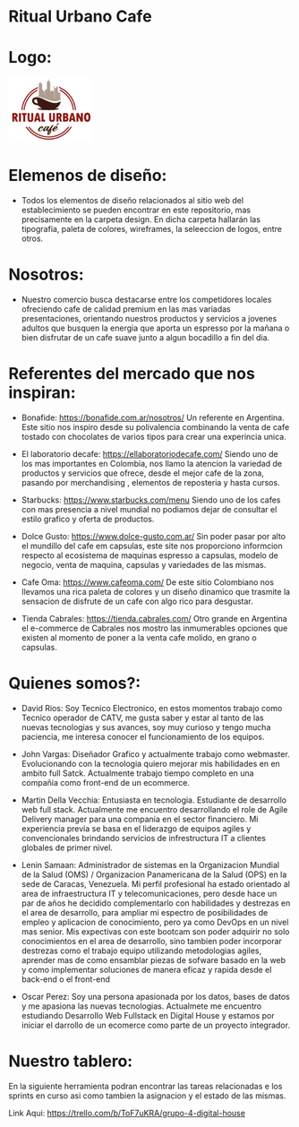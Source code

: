 # Ritual Urbano Cafe

# Logo: 
<img src="/design/logotipo/logo-ritual-urbano.png" alt="logo" width="150">

# Elemenos de diseño:
- Todos los elementos de diseño relacionados al sitio web del establecimiento se pueden encontrar en este repositorio, mas precisamente en la carpeta design. En dicha carpeta hallarán las tipografia, paleta de colores, wireframes, la seleeccion de logos, entre otros.

# Nosotros:
* Nuestro comercio busca destacarse entre los competidores locales ofreciendo cafe de calidad premium en las mas variadas presentaciones, orientando nuestros productos y servicios a jovenes adultos que busquen la energia que aporta un espresso por la mañana o bien disfrutar de un cafe suave junto a algun bocadillo a fin del dia.

# Referentes del mercado que nos inspiran:

-  Bonafide: https://bonafide.com.ar/nosotros/
    Un referente en Argentina. Este sitio nos inspiro desde su polivalencia combinando la venta de cafe tostado con chocolates de varios tipos para crear una experincia unica.

- El laboratorio decafe:  https://ellaboratoriodecafe.com/
    Siendo uno de los mas importantes en Colombia, nos llamo la atencion la variedad de productos y servicios que ofrece, desde el mejor cafe de la zona, pasando por merchandising , elementos de reposteria y hasta cursos. 

- Starbucks: https://www.starbucks.com/menu
    Siendo uno de los cafes con mas presencia a nivel mundial no podiamos dejar de consultar el estilo grafico y oferta de productos.

- Dolce Gusto: https://www.dolce-gusto.com.ar/
    Sin poder pasar por alto el mundillo del cafe em capsulas, este site nos proporciono informcion respecto al ecosistema de maquinas espresso a capsulas, modelo de negocio, venta de maquina, capsulas y variedades de las mismas.

- Cafe Oma: https://www.cafeoma.com/
    De este sitio Colombiano nos llevamos una rica paleta de colores y un diseño dinamico que trasmite la sensacion de disfrute de un cafe con algo rico para desgustar.

- Tienda Cabrales: https://tienda.cabrales.com/
    Otro grande en Argentina el e-commerce de Cabrales nos mostro las inmumerables opciones que existen al momento de poner a la venta cafe molido, en grano o capsulas. 

# Quienes somos?:

- David Rios: Soy Tecnico Electronico, en estos momentos trabajo como Tecnico operador de CATV, me gusta saber y estar al tanto de las nuevas tecnologias y sus avances, soy muy curioso y tengo mucha paciencia, me interesa conocer el funcionamiento de los equipos.

- John Vargas: Diseñador Grafico y actualmente trabajo como webmaster. Evolucionando con la tecnologia quiero mejorar mis habilidades en en ambito full Satck. Actualmente trabajo tiempo completo en una compañia como front-end de un ecommerce.

- Martin Della Vecchia: Entusiasta en tecnologia. Estudiante de desarrollo web full stack.  Actualmente me encuentro desarrollando el role de Agile Delivery manager para una compania en el sector financiero. Mi experiencia previa se basa en el liderazgo de equipos agiles y convencionales brindando servicios de infrestructura IT a clientes globales de primer nivel.

- Lenin Samaan: Administrador de sistemas en la Organizacion Mundial de la Salud (OMS) / Organizacion Panamericana de la Salud (OPS) en la sede de Caracas, Venezuela. Mi perfil profesional ha estado orientado al area de infraestructura IT y telecomunicaciones, pero desde hace un par de años he decidido complementarlo con habilidades y destrezas en el area de desarrollo, para ampliar mi espectro de posibilidades de empleo y aplicacion de conocimiento, pero ya como DevOps en un nivel mas senior. Mis expectivas con este bootcam son poder adquirir no solo conocimientos en el area de desarrollo, sino tambien poder incorporar destrezas como el trabajo equipo utilizando metodologias agiles, aprender mas de como ensamblar piezas de sofware basado en la web y como implementar soluciones de manera eficaz y rapida desde el back-end o el front-end  

- Oscar Perez: Soy una persona apasionada por los datos, bases de datos y me apasiona las nuevas tecnologias. Actualmete me encuentro estudiando Desarrollo Web Fullstack en Digital House y estamos por iniciar el darrollo de un ecomerce como parte de un proyecto integrador.

# Nuestro tablero:
En la siguiente herramienta podran encontrar las tareas relacionadas e los sprints en curso asi como tambien la asignacion y el estado de las mismas.

Link Aqui: https://trello.com/b/ToF7uKRA/grupo-4-digital-house
